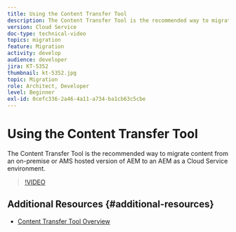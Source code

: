 ```yaml
---
title: Using the Content Transfer Tool
description: The Content Transfer Tool is the recommended way to migrate content from an on-premise or AMS hosted version of AEM to an AEM as a Cloud Service environment.
version: Cloud Service
doc-type: technical-video
topics: migration
feature: Migration
activity: develop
audience: developer
jira: KT-5352
thumbnail: kt-5352.jpg
topic: Migration
role: Architect, Developer
level: Beginner
exl-id: 0cefc336-2a46-4a11-a734-ba1cb63c5cbe
---
```

# Using the Content Transfer Tool

The Content Transfer Tool is the recommended way to migrate content from an on-premise or AMS hosted version of AEM to an AEM as a Cloud Service environment.

>[!VIDEO](https://video.tv.adobe.com/v/35460?quality=12&learn=on)

## Additional Resources {#additional-resources}

* [Content Transfer Tool Overview](https://experienceleague.adobe.com/docs/experience-manager-cloud-service/moving/cloud-migration/content-transfer-tool/overview-content-transfer-tool.html)
